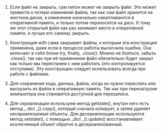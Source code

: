 1) Если файл не закрыть, сам питон может не закрыть файл. Это может привести к потери изменений файла, так как сам файл хранится на жестком диске, а изменения изначально накапливаются в оперативной памяти, и только потом переносятся на диск. К тому же этот открытый файл как раз занимает место в оперативной памяти, и лучше его самому закрыть.

2) Конструкция with сама закрывает файлы, к которым эта конструкция применена, даже если в процессе работы выскочила ошибка. Она включает в себя блоки try, finally, .close(). Можно не бояться, забыть .close(), так как при её применении файл обязательно будет закрыт как только мы перестанем с ним работать (это контролируется отступами). Эту конструкцию следует использовать всегда при работе с файлами.

3) Для сохранения кода, данных, файла, когда их нужно переслать или выгрузить из файла в оперативную память. Так как при перезагрузке компьютера она становится доступной для перезаписи.

4) Для сериализации используем метод getstate(), внутри него есть метод _ dict _().copy(), который сначала копирует, а затем удаляет несериализуемые объекты. Для десериализации используется метод setstate(), с помощью _dict _().update() восстанавливает исключенный объект обратно в десериализованный.
